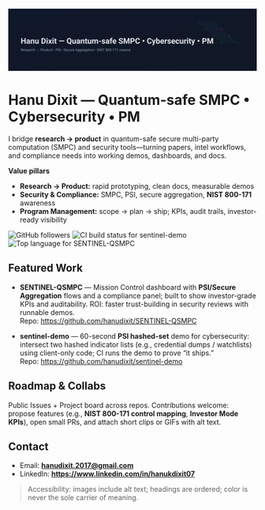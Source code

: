 <!-- Banner -->
<p align="center">
  <img src="assets/profile-banner.svg" alt="Banner: Hanu Dixit — Quantum-safe SMPC • Cybersecurity • PM" />
</p>

# Hanu Dixit — Quantum-safe SMPC • Cybersecurity • PM

I bridge **research → product** in quantum-safe secure multi-party computation (SMPC) and security tools—turning papers, intel workflows, and compliance needs into working demos, dashboards, and docs.

**Value pillars**
- **Research → Product:** rapid prototyping, clean docs, measurable demos  
- **Security & Compliance:** SMPC, PSI, secure aggregation, **NIST 800-171** awareness  
- **Program Management:** scope → plan → ship; KPIs, audit trails, investor-ready visibility

<!-- Minimal badges -->
<p>
  <img src="https://img.shields.io/github/followers/hanudixit?style=flat" alt="GitHub followers" />
  <img src="https://img.shields.io/github/actions/workflow/status/hanudixit/sentinel-demo/build.yml?label=build" alt="CI build status for sentinel-demo" />
  <img src="https://img.shields.io/github/languages/top/hanudixit/SENTINEL-QSMPC" alt="Top language for SENTINEL-QSMPC" />
</p>

## Featured Work
- **SENTINEL-QSMPC** — Mission Control dashboard with **PSI/Secure Aggregation** flows and a compliance panel; built to show investor-grade KPIs and auditability. ROI: faster trust-building in security reviews with runnable demos.  
  Repo: https://github.com/hanudixit/SENTINEL-QSMPC

- **sentinel-demo** — 60-second **PSI hashed-set** demo for cybersecurity: intersect two hashed indicator lists (e.g., credential dumps / watchlists) using client-only code; CI runs the demo to prove “it ships.”  
  Repo: https://github.com/hanudixit/sentinel-demo

## Roadmap & Collabs
Public Issues + Project board across repos. Contributions welcome: propose features (e.g., **NIST 800-171 control mapping**, **Investor Mode KPIs**), open small PRs, and attach short clips or GIFs with alt text.

## Contact
- Email: **hanudixit.2017@gmail.com**  
- LinkedIn: **https://www.linkedin.com/in/hanukdixit07**

> Accessibility: images include alt text; headings are ordered; color is never the sole carrier of meaning.
